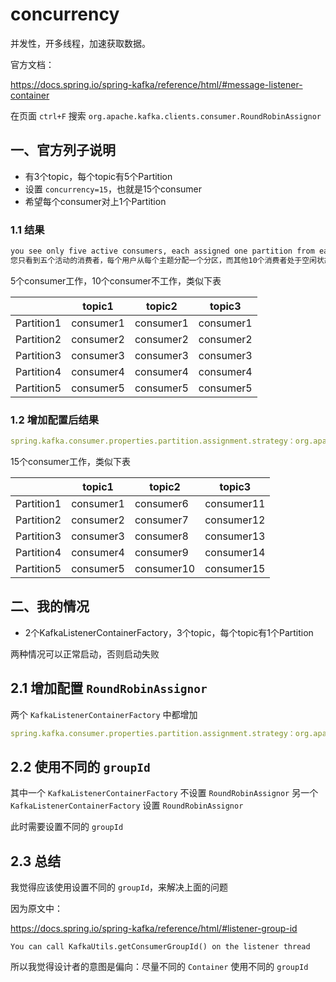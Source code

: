 # concurrency

并发性，开多线程，加速获取数据。

官方文档：

https://docs.spring.io/spring-kafka/reference/html/#message-listener-container

在页面 `ctrl+F` 搜索 `org.apache.kafka.clients.consumer.RoundRobinAssignor`

## 一、官方列子说明

- 有3个topic，每个topic有5个Partition
- 设置 `concurrency=15`，也就是15个consumer
- 希望每个consumer对上1个Partition

### 1.1 结果

```txt
you see only five active consumers, each assigned one partition from each topic, with the other 10 consumers being idle
您只看到五个活动的消费者，每个用户从每个主题分配一个分区，而其他10个消费者处于空闲状态。
```

5个consumer工作，10个consumer不工作，类似下表

|   | topic1 | topic2 | topic3 |
|---|---|---|---|
| Partition1 | consumer1 | consumer1 | consumer1 |
| Partition2 | consumer2 | consumer2 | consumer2 |
| Partition3 | consumer3 | consumer3 | consumer3 |
| Partition4 | consumer4 | consumer4 | consumer4 |
| Partition5 | consumer5 | consumer5 | consumer5 |

### 1.2 增加配置后结果

```yml
spring.kafka.consumer.properties.partition.assignment.strategy：org.apache.kafka.clients.consumer.RoundRobinAssignor
```

15个consumer工作，类似下表

|   | topic1 | topic2 | topic3 |
|---|---|---|---|
| Partition1 | consumer1 | consumer6 | consumer11 |
| Partition2 | consumer2 | consumer7 | consumer12 |
| Partition3 | consumer3 | consumer8 | consumer13 |
| Partition4 | consumer4 | consumer9 | consumer14 |
| Partition5 | consumer5 | consumer10 | consumer15 |

## 二、我的情况

- 2个KafkaListenerContainerFactory，3个topic，每个topic有1个Partition

两种情况可以正常启动，否则启动失败

## 2.1 增加配置 `RoundRobinAssignor`

两个 `KafkaListenerContainerFactory` 中都增加

```yml
spring.kafka.consumer.properties.partition.assignment.strategy：org.apache.kafka.clients.consumer.RoundRobinAssignor
```

## 2.2 使用不同的 `groupId`

其中一个 `KafkaListenerContainerFactory` 不设置 `RoundRobinAssignor`
另一个 `KafkaListenerContainerFactory` 设置 `RoundRobinAssignor`

此时需要设置不同的 `groupId`

## 2.3 总结

我觉得应该使用设置不同的 `groupId`，来解决上面的问题

因为原文中：

https://docs.spring.io/spring-kafka/reference/html/#listener-group-id

`You can call KafkaUtils.getConsumerGroupId() on the listener thread`

所以我觉得设计者的意图是偏向：尽量不同的 `Container` 使用不同的 `groupId`
